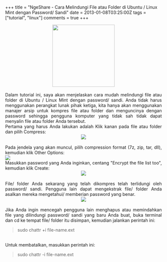 +++
title = "NgeShare - Cara Melindungi File atau Folder di Ubuntu / Linux Mint dengan Password/ Sandi"
date = 2013-01-08T03:25:00Z
tags = ["tutorial", "linux"]
comments = true
+++

<center><img border="0" data-original-height="512" data-original-width="512" height="200" src="https://2.bp.blogspot.com/-cZC-u3Fgn60/W--RqkabNQI/AAAAAAAASdM/rhwkmxXmN74-bSwbVBja_253gt6mnWg_gCLcBGAs/s200/security.jpg" width="200" /></center><br />
<div style="text-align: justify;">Dalam tutorial ini, saya akan menjelaskan cara mudah melindungi file atau folder di Ubuntu / Linux Mint dengan password/ sandi. Anda tidak harus menggunakan perangkat lunak pihak ketiga, kita hanya akan menggunakan manajer arsip untuk kompres file atau folder dan menguncinya dengan password sehingga pengguna komputer yang tidak sah tidak dapat menyalin file atau folder Anda tersebut.<br /<br />
Pertama yang harus Anda lakukan adalah&nbsp;Klik kanan pada file atau folder dan pilih Compress:<br />
<center><img border="0" src="https://3.bp.blogspot.com/-j4Y0j1Ks_TA/UOst6M36kYI/AAAAAAAAAx0/hCsfZZ8vHpc/s1600/pass-protect-1.png" /></center><br />
Pada jendela yang akan muncul, pilih compression format (7z, zip, tar, dll), kemudian klik Other Options:<br /
<center><img border="0" src="https://3.bp.blogspot.com/-qp0dmGYSCtI/UOsuEqjKV5I/AAAAAAAAAx8/ZMZhDPfNnxI/s1600/pass-protect-2.png" /></center><br />
Masukkan password yang Anda inginkan, centang "Encrypt the file list too", kemudian klik Create:<br />
<center><img border="0" src="https://1.bp.blogspot.com/-LlhaSGS5MyU/UOsuQwWlkQI/AAAAAAAAAyE/lYXrTAfZayE/s1600/pass-protect-3.png" /></center><br />
File/ folder Anda sekarang yang telah dikompres telah terlidungi oleh password/ sandi. Pengguna lain dapat mengekstrak file/ folder Anda asalkan mereka mengetahui/ memberian password yang benar.<br />
<center><img border="0" src="https://1.bp.blogspot.com/-8LxkgsoxCQA/UOsuYqIh2eI/AAAAAAAAAyM/ypS7oM9xyos/s1600/pass-protect-4.png" /></center><br />
Jika Anda ingin mencegah pengguna lain menghapus atau memindahkan file yang dilindungi password/ sandi yang baru Anda buat, buka terminal dan cd ke tempat file/ folder itu disimpan, kemudian jalankan perintah ini:<br />
<blockquote class="tr_bq">sudo  chattr +i file-name.ext</blockquote><br />
Untuk membatalkan, masukkan perintah ini:<br />
<blockquote class="tr_bq">sudo  chattr -i file-name.ext </blockquote></div>
